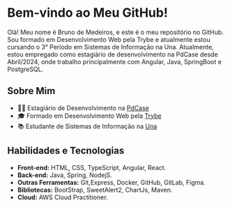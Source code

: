 # Bem-vindo ao Meu GitHub!

Olá! Meu nome é Bruno de Medeiros, e este é o meu repositório no GitHub. Sou formado em Desenvolvimento Web pela Trybe e atualmente estou cursando o 3° Período em Sistemas de Informação na Una. Atualmente, estou empregado como estagiário de desenvolvimento na PdCase desde Abril/2024, onde trabalho principalmente com Angular, Java, SpringBoot e PostgreSQL.

## Sobre Mim

- 👨‍💻 Estagiário de Desenvolvimento na [PdCase](https://www.pdcase.com/index.html)
- 🎓 Formado em Desenvolvimento Web pela [Trybe](https://www.betrybe.com/)
- 📚 Estudante de Sistemas de Informação na [Una](https://www.una.br/)

## Habilidades e Tecnologias

- **Front-end:** HTML, CSS, TypeScript, Angular, React.
- **Back-end:** Java, Spring, NodejS.
- **Outras Ferramentas:** Git,Express, Docker, GitHub, GitLab, Figma.
- **Bibliotecas:** BootStrap, SweetAlert2, ChartJs, Maven. 
- **Cloud:** AWS Cloud Practitioner. 
